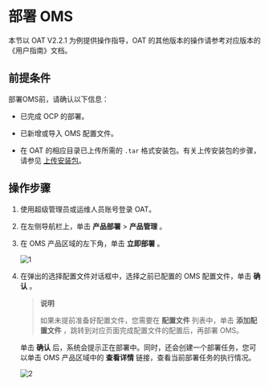 # 部署 OMS

本节以 OAT V2.2.1 为例提供操作指导，OAT 的其他版本的操作请参考对应版本的《用户指南》文档。

## 前提条件

部署OMS前，请确认以下信息：

* 已完成 OCP 的部署。

* 已新增或导入 OMS 配置文件。

* 在 OAT 的相应目录已上传所需的 `.tar` 格式安装包。有关上传安装包的步骤，请参见 [上传安装包](../1.configure-a-deployment-environment/4.upload-the-installation-package-1.md)。

## 操作步骤

1. 使用超级管理员或运维人员账号登录 OAT。

2. 在左侧导航栏上，单击 **产品部署** \> **产品管理** 。

3. 在 OMS 产品区域的左下角，单击 **立即部署** 。

   ![1](https://help-static-aliyun-doc.aliyuncs.com/assets/img/zh-CN/9380607061/p187679.png)

4. 在弹出的选择配置文件对话框中，选择之前已配置的 OMS 配置文件，单击 **确认** 。

   > **说明**
   >
   > 如果未提前准备好配置文件，您需要在 **配置文件** 列表中，单击 **添加配置文件** ，跳转到对应页面完成配置文件的配置后，再部署 OMS。

   单击 **确认** 后，系统会提示正在部署中。同时，还会创建一个部署任务，您可以单击 OMS 产品区域中的 **查看详情** 链接，查看当前部署任务的执行情况。

   ![2](https://help-static-aliyun-doc.aliyuncs.com/assets/img/zh-CN/9380607061/p187680.png)
